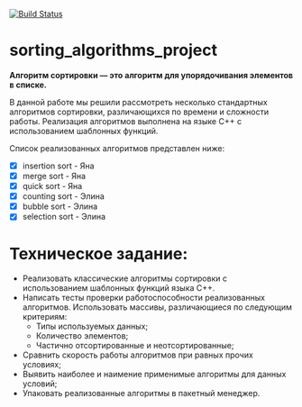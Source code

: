 [![Build Status](https://travis-ci.org/yanaxgrishkova/sorting_algorithms_project.svg?branch=master)](https://travis-ci.org/yanaxgrishkova/sorting_algorithms_project)

# sorting_algorithms_project

**Алгоритм сортировки — это алгоритм для упорядочивания элементов в списке.**

В данной работе мы решили рассмотреть несколько стандартных алгоритмов сортировки, различающихся по времени и сложности работы. Реализация алгоритмов выполнена на языке С++ с использованием шаблонных функций. 

Список реализованных алгоритмов представлен ниже:
- [x] insertion sort - Яна
- [x] merge sort - Яна
- [x] quick sort - Яна
- [x] counting sort - Элина
- [x] bubble sort - Элина
- [x] selection sort - Элина

# Техническое задание: 

- Реализовать классические алгоритмы сортировки с использованием шаблонных функций языка C++. 
- Написать тесты проверки работоспособности реализованных алгоритмов. 
Использовать массивы, различающиеся по следующим критериям:
  - Типы используемых данных;
  - Количество элементов;
  - Частично отсортированные и неотсортированные;
- Сравнить скорость работы алгоритмов при равных прочих условиях;
- Выявить наиболее и наимение применимые алгоритмы для данных условий;
- Упаковать реализованные алгоритмы в пакетный менеджер.
